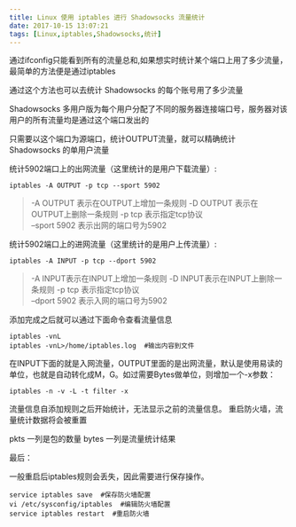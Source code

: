 ```yaml
---
title: Linux 使用 iptables 进行 Shadowsocks 流量统计
date: 2017-10-15 13:07:21
tags: [Linux,iptables,Shadowsocks,统计]
---
```


通过ifconfig只能看到所有的流量总和,如果想实时统计某个端口上用了多少流量，最简单的方法便是通过iptables

通过这个方法也可以去统计 Shadowsocks 的每个账号用了多少流量

Shadowsocks 多用户版为每个用户分配了不同的服务器连接端口号，服务器对该用户的所有流量均是通过这个端口发出的

只需要以这个端口为源端口，统计OUTPUT流量，就可以精确统计 Shadowsocks 的单用户流量

<!--more-->
统计5902端口上的出网流量（这里统计的是用户下载流量）:

```
iptables -A OUTPUT -p tcp --sport 5902  
```

>  -A OUTPUT  表示在OUTPUT上增加一条规则
>  -D OUTPUT  表示在OUTPUT上删除一条规则
>  -p tcp  表示指定tcp协议    
>  –sport 5902  表示出网的端口号为5902

统计5902端口上的进网流量（这里统计的是用户上传流量）:

```
iptables -A INPUT -p tcp --dport 5902  
```
>  -A INPUT表示在INPUT上增加一条规则
>  -D INPUT表示在INPUT上删除一条规则
>  -p tcp  表示指定tcp协议    
>  –dport 5902  表示入网的端口号为5902

添加完成之后就可以通过下面命令查看流量信息

```
iptables -vnL  
iptables -vnL>/home/iptables.log  #输出内容到文件  
```

在INPUT下面的就是入网流量，OUTPUT里面的是出网流量，默认是使用易读的单位，也就是自动转化成M，G。如过需要Bytes做单位，则增加一个-x参数：

```
iptables -n -v -L -t filter -x  
```

流量信息自添加规则之后开始统计，无法显示之前的流量信息。 重启防火墙，流量统计数据将会被重置

pkts 一列是包的数量 bytes 一列是流量统计结果

最后：

一般重启后iptables规则会丢失，因此需要进行保存操作。

```
service iptables save  #保存防火墙配置  
vi /etc/sysconfig/iptables  #编辑防火墙配置  
service iptables restart  #重启防火墙  
```
